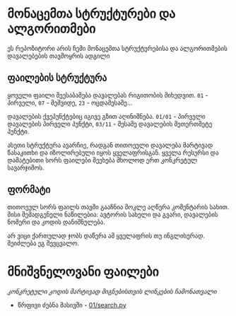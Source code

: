 # მონაცემთა სტრუქტურები და ალგორითმები
ეს რეპოზიტორი არის ჩემი მონაცემთა სტრუქტურებისა და ალგორითმების დავალებების 
თავმოყრის ადგილი

## ფაილების სტრუქტურა
ყოველი ფაილი შეესაბამება დავალებას რიგითობის მიხედვით. `01` - პირველი, `07` - მეშვიდე, 
`23` - ოცდამესამე...

დავალების ქვეპუნქტებიც იგივე გზით აღინიშნება. `01/01` - პირველი დავალების პირველი პუნქტი, 
`03/11` - მესამე დავალების მეთერთმეტე პუნქტი. 


ასეთი სტრუქტურა ავარჩიე, რადგან თითოეული დავალება მარტივად წასაკითხი და იზოლირებული 
იყოს ყველაფრისგან. ყველა რესურსი და დამატებითი სორს ფაილები შეეხება მხოლოდ ერთ 
კონკრეტულ სავარჯიშოს.

## ფორმატი
თითოეულ სორს ფაილს თავში გააჩნია მოკლე აღწერა კომენტარის სახით. მისი შემადგენელი 
ნაწილებია: ავტორის სახელი და გვარი, დავალების ნომერი და კოდის დანიშნულება.

არ ვიცი ქართულად ჯობს დაწერა ამ ყველაფრის თუ ინგლისურად. შეიძლება ეგ შევცვალო.

# მნიშვნელოვანი ფაილები
*კონკრეტული კოდის მარტივად მიგნებისთვის ლინკების ჩამონათვალი*

- წრფივი ძებნა მასივში - [01/search.py](01/search.py)
